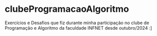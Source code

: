 # clubeProgramacaoAlgoritmo
Exercícios e Desafios que fiz durante minha participação no clube de Programação e Algoritmo da faculdade INFNET desde outubro/2024 :]
